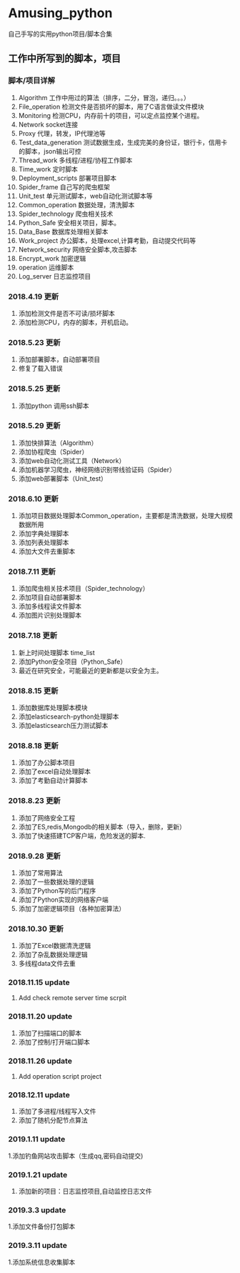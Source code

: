# Amusing_python
自己手写的实用python项目/脚本合集
## 工作中所写到的脚本，项目

### 脚本/项目详解
1. Algorithm 工作中用过的算法（排序，二分，冒泡，递归。。。）
2. File_operation 检测文件是否损坏的脚本，用了C语言做读文件模块
3. Monitoring 检测CPU，内存前十的项目，可以定点监控某个进程。
4. Network socket连接
5. Proxy  代理，转发，IP代理池等
6. Test_data_generation 测试数据生成，生成完美的身份证，银行卡，信用卡的脚本，json输出可控
7. Thread_work 多线程/进程/协程工作脚本
8. Time_work 定时脚本
9. Deployment_scripts 部署项目脚本
10. Spider_frame 自己写的爬虫框架
11. Unit_test 单元测试脚本，web自动化测试脚本等
12. Common_operation 数据处理，清洗脚本
13. Spider_technology 爬虫相关技术
14. Python_Safe 安全相关项目，脚本。
15. Data_Base 数据库处理相关脚本
16. Work_project 办公脚本，处理excel,计算考勤，自动提交代码等
17. Network_security 网络安全脚本,攻击脚本
18. Encrypt_work 加密逻辑
19. operation 运维脚本
20. Log_server 日志监控项目

### 2018.4.19 更新
1. 添加检测文件是否不可读/损坏脚本
2. 添加检测CPU，内存的脚本，开机启动。

### 2018.5.23 更新
1. 添加部署脚本，自动部署项目
2. 修复了载入错误

### 2018.5.25 更新
1. 添加python 调用ssh脚本

### 2018.5.29 更新
1. 添加快排算法（Algorithm）
2. 添加协程爬虫（Spider）
3. 添加web自动化测试工具（Network）
4. 添加机器学习爬虫，神经网络识别带线验证码（Spider）
5. 添加web部署脚本（Unit_test）


### 2018.6.10 更新
1. 添加项目数据处理脚本Common_operation，主要都是清洗数据，处理大规模数据所用
2. 添加字典处理脚本
3. 添加列表处理脚本
4. 添加大文件去重脚本


### 2018.7.11 更新
1. 添加爬虫相关技术项目（Spider_technology）
2. 添加项目自动部署脚本
3. 添加多线程读文件脚本
4. 添加图片识别处理脚本

### 2018.7.18 更新
1. 新上时间处理脚本 time_list
2. 添加Python安全项目（Python_Safe）
3. 最近在研究安全，可能最近的更新都是以安全为主。


### 2018.8.15 更新
1. 添加数据库处理脚本模块
2. 添加elasticsearch-python处理脚本
3. 添加elasticsearch压力测试脚本

### 2018.8.18 更新
1. 添加了办公脚本项目
2. 添加了excel自动处理脚本
3. 添加了考勤自动计算脚本

### 2018.8.23 更新
1. 添加了网络安全工程
2. 添加了ES,redis,Mongodb的相关脚本（导入，删除，更新）
3. 添加了快速搭建TCP客户端，危险发送的脚本.

### 2018.9.28 更新
1. 添加了常用算法
2. 添加了一些数据处理的逻辑
3. 添加了Python写的后门程序
4. 添加了Python实现的网络客户端
5. 添加了加密逻辑项目（各种加密算法）

### 2018.10.30 更新
1. 添加了Excel数据清洗逻辑
2. 添加了杂乱数据处理逻辑
3. 多线程data文件去重

### 2018.11.15 update
1. Add check remote server time scrpit

### 2018.11.20 update
1. 添加了扫描端口的脚本
2. 添加了控制/打开端口脚本

### 2018.11.26 update
1. Add operation script project

### 2018.12.11 update
1. 添加了多进程/线程写入文件
2. 添加了随机分配节点算法

### 2019.1.11 update
1.添加钓鱼网站攻击脚本（生成qq,密码自动提交)

### 2019.1.21 update
1. 添加新的项目：日志监控项目,自动监控日志文件

### 2019.3.3 update
1.添加文件备份打包脚本

### 2019.3.11 update
1.添加系统信息收集脚本
